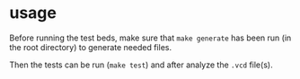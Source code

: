 # usage

Before running the test beds, make sure that `make generate` has been run (in the root directory) to generate needed files.

Then the tests can be run (`make test`) and after analyze the `.vcd` file(s).